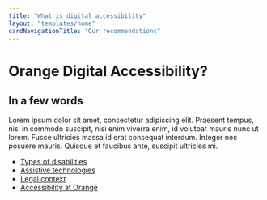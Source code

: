 ```yaml
---
title: "What is digital accessibility"
layout: "templates/home"
cardNavigationTitle: "Our recommendations"
---
```


# Orange Digital Accessibility?

## In a few words

Lorem ipsum dolor sit amet, consectetur adipiscing elit. Praesent tempus, nisl in commodo suscipit, nisi enim viverra enim, id volutpat mauris nunc ut lorem. Fusce ultricies massa id erat consequat interdum. Integer nec posuere mauris. Quisque et faucibus ante, suscipit ultricies mi.


<ul class="list-inline">
  <li class="list-inline-item pb-2">
    <a href="types-of-disabilities" class="btn btn-secondary btn-sm">Types of disabilities</a>
  </li>
  <li class="list-inline-item pb-2">
    <a href="assistive-technologies" class="btn btn-secondary btn-sm">Assistive technologies</a>
  </li>
  <li class="list-inline-item pb-2">
    <a href="legal-context" class="btn btn-secondary btn-sm">Legal context</a>
  </li>
  <li class="list-inline-item pb-2">
    <a href="accessibility-at-orange" class="btn btn-secondary btn-sm">Accessibility at Orange</a>
  </li>
</ul>

